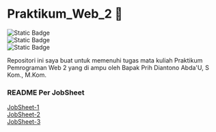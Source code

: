 # Praktikum_Web_2 🚀
![Static Badge](https://img.shields.io/badge/Nama-Dimas_Arya_Nugraha-1E870D)</br>
![Static Badge](https://img.shields.io/badge/Kelas-TI_2B-1E870D)</br>
![Static Badge](https://img.shields.io/badge/NPM-230202033-1E870D)

Repositori ini saya buat untuk memenuhi tugas mata kuliah Praktikum Pemrograman Web 2 yang di ampu oleh Bapak Prih Diantono Abda'U, S Kom., M.Kom. 

### README Per JobSheet
[JobSheet-1](https://github.com/DimasArya1405/Praktikum_Web_2/blob/main/JobSheet-1/README.md)<br>
[JobSheet-2](https://github.com/DimasArya1405/Praktikum_Web_2/blob/main/JobSheet-2/README.md)<br>
[JobSheet-3](https://github.com/DimasArya1405/Praktikum_Web_2/blob/main/Jobsheet-3/README.md)
